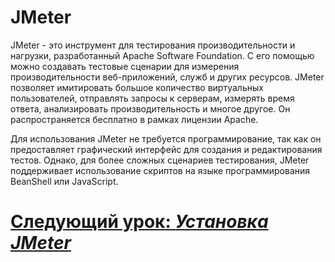 # JMeter

JMeter - это инструмент для тестирования производительности и нагрузки, разработанный Apache Software Foundation. С его 
помощью можно создавать тестовые сценарии для измерения производительности веб-приложений, служб и других ресурсов. 
JMeter позволяет имитировать большое количество виртуальных пользователей, отправлять запросы к серверам, измерять время 
ответа, анализировать производительность и многое другое. Он распространяется бесплатно в рамках лицензии Apache.

Для использования JMeter не требуется программирование, так как он предоставляет графический интерфейс для создания и
редактирования тестов. Однако, для более сложных сценариев тестирования, JMeter поддерживает использование скриптов на
языке программирования BeanShell или JavaScript.

# [**Следующий урок**: *Установка JMeter*](setup-jmeter.md)
